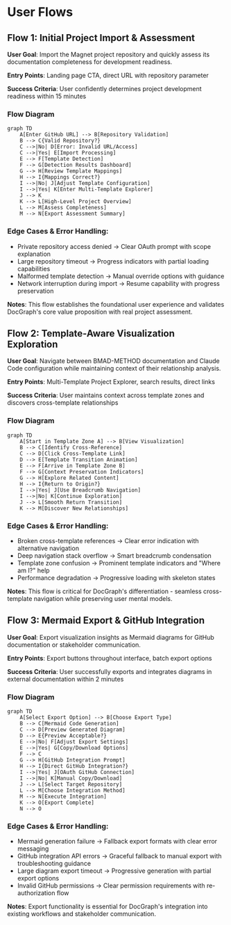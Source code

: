 # User Flows

## Flow 1: Initial Project Import & Assessment

**User Goal**: Import the Magnet project repository and quickly assess its documentation completeness for development readiness.

**Entry Points**: Landing page CTA, direct URL with repository parameter

**Success Criteria**: User confidently determines project development readiness within 15 minutes

### Flow Diagram
```mermaid
graph TD
    A[Enter GitHub URL] --> B[Repository Validation]
    B --> C{Valid Repository?}
    C -->|No| D[Error: Invalid URL/Access]
    C -->|Yes| E[Import Processing]
    E --> F[Template Detection]
    F --> G[Detection Results Dashboard]
    G --> H[Review Template Mappings]
    H --> I{Mappings Correct?}
    I -->|No| J[Adjust Template Configuration]
    I -->|Yes| K[Enter Multi-Template Explorer]
    J --> K
    K --> L[High-Level Project Overview]
    L --> M[Assess Completeness]
    M --> N[Export Assessment Summary]
```

### Edge Cases & Error Handling:
- Private repository access denied → Clear OAuth prompt with scope explanation
- Large repository timeout → Progress indicators with partial loading capabilities
- Malformed template detection → Manual override options with guidance
- Network interruption during import → Resume capability with progress preservation

**Notes**: This flow establishes the foundational user experience and validates DocGraph's core value proposition with real project assessment.

## Flow 2: Template-Aware Visualization Exploration

**User Goal**: Navigate between BMAD-METHOD documentation and Claude Code configuration while maintaining context of their relationship analysis.

**Entry Points**: Multi-Template Project Explorer, search results, direct links

**Success Criteria**: User maintains context across template zones and discovers cross-template relationships

### Flow Diagram
```mermaid
graph TD
    A[Start in Template Zone A] --> B[View Visualization]
    B --> C[Identify Cross-Reference]
    C --> D[Click Cross-Template Link]
    D --> E[Template Transition Animation]
    E --> F[Arrive in Template Zone B]
    F --> G[Context Preservation Indicators]
    G --> H[Explore Related Content]
    H --> I{Return to Origin?}
    I -->|Yes| J[Use Breadcrumb Navigation]
    I -->|No| K[Continue Exploration]
    J --> L[Smooth Return Transition]
    K --> M[Discover New Relationships]
```

### Edge Cases & Error Handling:
- Broken cross-template references → Clear error indication with alternative navigation
- Deep navigation stack overflow → Smart breadcrumb condensation
- Template zone confusion → Prominent template indicators and "Where am I?" help
- Performance degradation → Progressive loading with skeleton states

**Notes**: This flow is critical for DocGraph's differentiation - seamless cross-template navigation while preserving user mental models.

## Flow 3: Mermaid Export & GitHub Integration

**User Goal**: Export visualization insights as Mermaid diagrams for GitHub documentation or stakeholder communication.

**Entry Points**: Export buttons throughout interface, batch export options

**Success Criteria**: User successfully exports and integrates diagrams in external documentation within 2 minutes

### Flow Diagram
```mermaid
graph TD
    A[Select Export Option] --> B[Choose Export Type]
    B --> C[Mermaid Code Generation]
    C --> D[Preview Generated Diagram]
    D --> E{Preview Acceptable?}
    E -->|No| F[Adjust Export Settings]
    E -->|Yes| G[Copy/Download Options]
    F --> C
    G --> H[GitHub Integration Prompt]
    H --> I{Direct GitHub Integration?}
    I -->|Yes| J[OAuth GitHub Connection]
    I -->|No| K[Manual Copy/Download]
    J --> L[Select Target Repository]
    L --> M[Choose Integration Method]
    M --> N[Execute Integration]
    K --> O[Export Complete]
    N --> O
```

### Edge Cases & Error Handling:
- Mermaid generation failure → Fallback export formats with clear error messaging
- GitHub integration API errors → Graceful fallback to manual export with troubleshooting guidance
- Large diagram export timeout → Progressive generation with partial export options
- Invalid GitHub permissions → Clear permission requirements with re-authorization flow

**Notes**: Export functionality is essential for DocGraph's integration into existing workflows and stakeholder communication.
